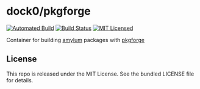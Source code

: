 dock0/pkgforge
=======

[![Automated Build](https://img.shields.io/docker/build/dock0/pkgforge.svg)](https://hub.docker.com/r/dock0/pkgforge/)
[![Build Status](https://img.shields.io/circleci/project/dock0/pkgforge.svg)](https://circleci.com/gh/dock0/pkgforge)
[![MIT Licensed](http://img.shields.io/badge/license-MIT-green.svg)](https://tldrlegal.com/license/mit-license)

Container for building [amylum](https://github.com/amylum/repo) packages with [pkgforge](https://github.com/akerl/pkgforge)

## License

This repo is released under the MIT License. See the bundled LICENSE file for details.

